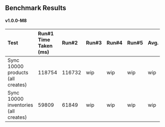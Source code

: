 ## Benchmark Results

#### v1.0.0-M8

| Test | Run#1 Time Taken (ms) | Run#2 | Run#3 | Run#4 | Run#5 | Avg.|
| :--- | :-------------------- | :---- | :---- | :---- | :---- | :-- |
| Sync 10000 products (all creates) | 118754 | 116732 | wip | wip | wip | wip |
| Sync 10000 inventories (all creates) | 59809 | 61849 | wip | wip | wip | wip |

